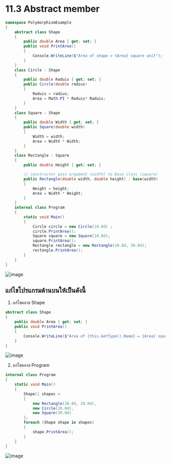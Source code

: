 # 11.3 Abstract member

```cs
namespace PolymorphismExample
{
    abstract class Shape
    { 
        public double Area { get; set; }
        public void PrintArea()
        {
            Console.WriteLine($"Area of shape = {Area} square unit");
        }
    }
    class Circle : Shape
    {
        public double Raduis { get; set; }
        public Circle(double radius) 
        {
            Raduis = radius;
            Area = Math.PI * Raduis* Raduis;
        }
    }
    class Square : Shape
    { 
        public double Width { get; set; }
        public Square(double width)
        {
            Width = width;
            Area = Width * Width;
        }
    }
    class Rectangle : Square 
    {
        public double Height { get; set; }

        // constructor pass argument (width) to base class (square)  
        public Rectangle(double width, double height) : base(width)
        {
            Height = height;
            Area = Width * Height;
        }
    }
    internal class Program
    {
        static void Main()
        {
            Circle circle = new Circle(10.0d) ;
            circle.PrintArea();
            Square square = new Square(10.0d);
            square.PrintArea();
            Rectangle rectangle = new Rectangle(10.0d, 20.0d);
            rectangle.PrintArea();
        }
    }
}
```
![image](https://user-images.githubusercontent.com/115066186/236045336-72ef40ad-e922-449a-8943-f24f6c1623c6.png)

## แก่ไขโปรแกรมด้านบนให้เป็นดังนี้

1. แก้ไขคลาส Shape
```cs
abstract class Shape
{ 
    public double Area { get; set; }
    public void PrintArea()
    {
        Console.WriteLine($"Area of {this.GetType().Name} = {Area} square unit");
    }
}
```
![image](https://user-images.githubusercontent.com/115066186/236045545-6fcf98d8-d7e7-4c9c-95df-c1ace66e06ab.png)

2. แก่ไขคลาส Program 

```cs
internal class Program
{
    static void Main()
    {
        Shape[] shapes =
        {
            new Rectangle(10.0d, 20.0d),
            new Circle(20.0d),
            new Square(30.0d)
        };
        foreach (Shape shape in shapes)
        {
            shape.PrintArea();
        }
    }
}
```

![image](https://user-images.githubusercontent.com/115066186/236045728-9a15ea08-62a4-473d-bfe8-0b61d778c714.png)
